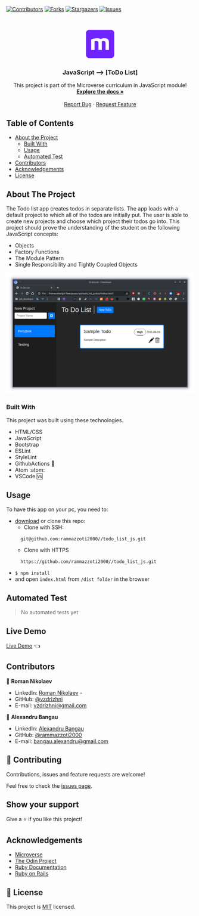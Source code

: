 <!--
*** Thanks for checking out this README Template. If you have a suggestion that would
*** make this better, please fork the repo and create a pull request or simply open
*** an issue with the tag "enhancement".
*** Thanks again! Now go create something AMAZING! :D
-->

<!-- PROJECT SHIELDS -->
<!--
*** I'm using markdown "reference style" links for readability.
*** Reference links are enclosed in brackets [ ] instead of parentheses ( ).
*** See the bottom of this document for the declaration of the reference variables
*** for contributors-url, forks-url, etc. This is an optional, concise syntax you may use.
*** https://www.markdownguide.org/basic-syntax/#reference-style-links
-->
[![Contributors][contributors-shield]][contributors-url]
[![Forks][forks-shield]][forks-url]
[![Stargazers][stars-shield]][stars-url]
[![Issues][issues-shield]][issues-url]


<!-- PROJECT LOGO -->
<br />
<p align="center">
  <a href="https://github.com/rammazzoti2000//todo_list_js">
    <img src="src/readmePics/microverse.png" alt="Logo" width="80" height="80">
  </a>

  <h3 align="center">JavaScript --> [ToDo List]</h3>

  <p align="center">
    This project is part of the Microverse curriculum in JavaScript module!
    <br />
    <a href="https://github.com/rammazzoti2000//todo_list_js"><strong>Explore the docs »</strong></a>
    <br />
    <br />
    <a href="https://github.com/rammazzoti2000//todo_list_js/issues">Report Bug</a>
    ·
    <a href="https://github.com/rammazzoti2000//todo_list_js/issues">Request Feature</a>
  </p>
</p>

<!-- TABLE OF CONTENTS -->
## Table of Contents

* [About the Project](#about-the-project)
  * [Built With](#built-with)
  * [Usage](#usage)
  * [Automated Test](#automated-test)
* [Contributors](#contributors)
* [Acknowledgements](#acknowledgements)
* [License](#license)

<!-- ABOUT THE PROJECT -->
## About The Project

The Todo list app creates todos in separate lists. The app loads with a default project to which all of the todos are initially put. The user is able to create new projects and choose which project their todos go into.
This project should prove the understanding of the student on the following JavaScript concepts:
  * Objects
  * Factory Functions
  * The Module Pattern
  * Single Responsibility and Tightly Coupled Objects

![screenshot](src/readmePics/screenshot.png)

### Built With
This project was built using these technologies.
* HTML/CSS
* JavaScript
* Bootstrap
* ESLint
* StyleLint
* GithubActions :muscle:
* Atom :atom:
* VSCode :vs:

<!-- INSTALLATION -->
## Usage

To have this app on your pc, you need to:
* [download](https://github.com/rammazzoti2000//todo_list_js/archive/develop.zip) or clone this repo:
  - Clone with SSH:
  ```
    git@github.com:rammazzoti2000//todo_list_js.git
  ```
  - Clone with HTTPS
  ```
    https://github.com/rammazzoti2000//todo_list_js.git
  ```
- `$ npm install`
- and open `index.html` from `/dist folder` in the browser

## Automated Test
 > No automated tests yet

## Live Demo
[Live Demo](https://raw.githack.com/rammazzoti2000/todo_list_js/feature/html_barebone/dist/index.html) :point_left:

<!-- CONTACT -->
## Contributors

👤 **Roman Nikolaev**

- LinkedIn: [Roman Nikolaev](https://www.linkedin.com/in/roman-nikolaev-65b639197/) -
- GitHub: [@vzdrizhni](https://github.com/vzdrizhni)
- E-mail: vzdrizhni@gmail.com

👤 **Alexandru Bangau**

- LinkedIn: [Alexandru Bangau](https://www.linkedin.com/in/alexandru-bangau/)
- GitHub: [@rammazzoti2000](https://github.com/rammazzoti2000)
- E-mail: bangau.alexandru@gmail.com

## :handshake: Contributing

Contributions, issues and feature requests are welcome!

Feel free to check the [issues page](https://github.com/rammazzoti2000//todo_list_js/issues).

## Show your support

Give a :star: if you like this project!


<!-- ACKNOWLEDGEMENTS -->
## Acknowledgements
* [Microverse](https://www.microverse.org/)
* [The Odin Project](https://www.theodinproject.com/)
* [Ruby Documentation](https://www.ruby-lang.org/en/documentation/)
* [Ruby on Rails](https://rubyonrails.org/)

<!-- MARKDOWN LINKS & IMAGES -->
<!-- https://www.markdownguide.org/basic-syntax/#reference-style-links -->
[contributors-shield]: https://img.shields.io/github/contributors/rammazzoti2000//todo_list_js.svg?style=flat-square
[contributors-url]: https://github.com/rammazzoti2000//todo_list_js/graphs/contributors
[forks-shield]: https://img.shields.io/github/forks/rammazzoti2000//todo_list_js.svg?style=flat-square
[forks-url]: https://github.com/rammazzoti2000//todo_list_js/network/members
[stars-shield]: https://img.shields.io/github/stars/rammazzoti2000//todo_list_js.svg?style=flat-square
[stars-url]: https://github.com/rammazzoti2000//todo_list_js/stargazers
[issues-shield]: https://img.shields.io/github/issues/rammazzoti2000//todo_list_js.svg?style=flat-square
[issues-url]: https://github.com/rammazzoti2000//todo_list_js/issues

## 📝 License

This project is [MIT](https://opensource.org/licenses/MIT) licensed.

